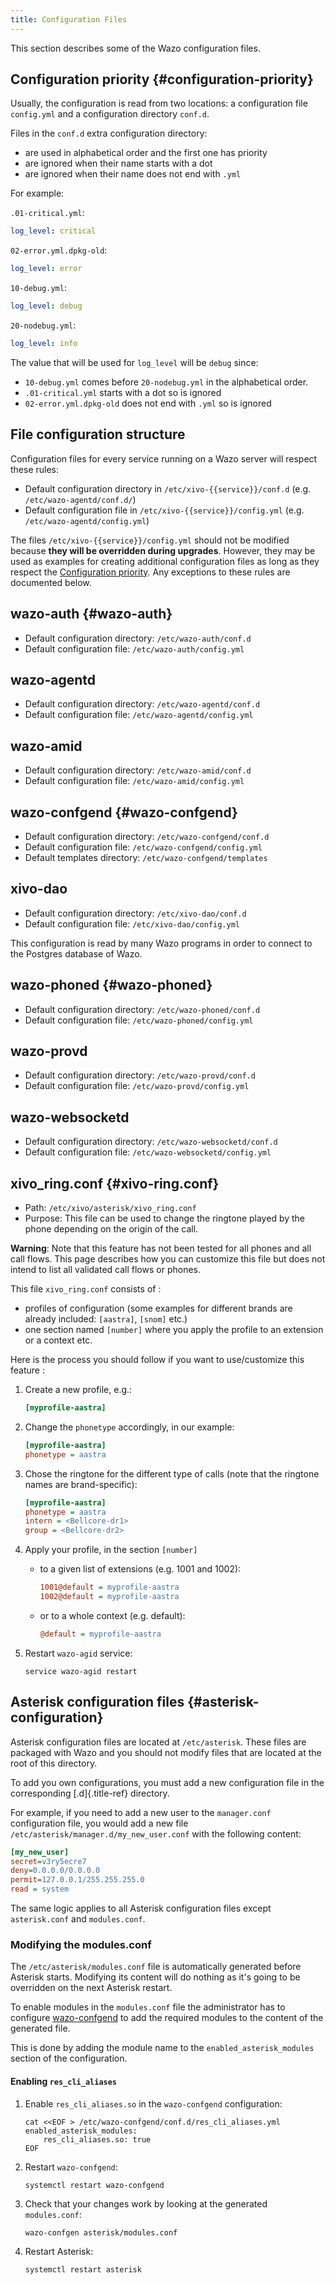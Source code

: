 ```yaml
---
title: Configuration Files
---
```


This section describes some of the Wazo configuration files.

## Configuration priority {#configuration-priority}

Usually, the configuration is read from two locations: a configuration file `config.yml` and a
configuration directory `conf.d`.

Files in the `conf.d` extra configuration directory:

- are used in alphabetical order and the first one has priority
- are ignored when their name starts with a dot
- are ignored when their name does not end with `.yml`

For example:

`.01-critical.yml`:

```yaml
log_level: critical
```

`02-error.yml.dpkg-old`:

```yaml
log_level: error
```

`10-debug.yml`:

```yaml
log_level: debug
```

`20-nodebug.yml`:

```yaml
log_level: info
```

The value that will be used for `log_level` will be `debug` since:

- `10-debug.yml` comes before `20-nodebug.yml` in the alphabetical order.
- `.01-critical.yml` starts with a dot so is ignored
- `02-error.yml.dpkg-old` does not end with `.yml` so is ignored

## File configuration structure

Configuration files for every service running on a Wazo server will respect these rules:

- Default configuration directory in `/etc/xivo-{{service}}/conf.d` (e.g.
  `/etc/wazo-agentd/conf.d/`)
- Default configuration file in `/etc/xivo-{{service}}/config.yml` (e.g.
  `/etc/wazo-agentd/config.yml`)

The files `/etc/xivo-{{service}}/config.yml` should not be modified because **they will be
overridden during upgrades**. However, they may be used as examples for creating additional
configuration files as long as they respect the
[Configuration priority](/uc-doc/system/configuration_files#configuration-priority). Any exceptions
to these rules are documented below.

## wazo-auth {#wazo-auth}

- Default configuration directory: `/etc/wazo-auth/conf.d`
- Default configuration file: `/etc/wazo-auth/config.yml`

## wazo-agentd

- Default configuration directory: `/etc/wazo-agentd/conf.d`
- Default configuration file: `/etc/wazo-agentd/config.yml`

## wazo-amid

- Default configuration directory: `/etc/wazo-amid/conf.d`
- Default configuration file: `/etc/wazo-amid/config.yml`

## wazo-confgend {#wazo-confgend}

- Default configuration directory: `/etc/wazo-confgend/conf.d`
- Default configuration file: `/etc/wazo-confgend/config.yml`
- Default templates directory: `/etc/wazo-confgend/templates`

## xivo-dao

- Default configuration directory: `/etc/xivo-dao/conf.d`
- Default configuration file: `/etc/xivo-dao/config.yml`

This configuration is read by many Wazo programs in order to connect to the Postgres database of
Wazo.

## wazo-phoned {#wazo-phoned}

- Default configuration directory: `/etc/wazo-phoned/conf.d`
- Default configuration file: `/etc/wazo-phoned/config.yml`

## wazo-provd

- Default configuration directory: `/etc/wazo-provd/conf.d`
- Default configuration file: `/etc/wazo-provd/config.yml`

## wazo-websocketd

- Default configuration directory: `/etc/wazo-websocketd/conf.d`
- Default configuration file: `/etc/wazo-websocketd/config.yml`

## xivo_ring.conf {#xivo-ring.conf}

- Path: `/etc/xivo/asterisk/xivo_ring.conf`
- Purpose: This file can be used to change the ringtone played by the phone depending on the origin
  of the call.

**Warning**: Note that this feature has not been tested for all phones and all call flows. This page
describes how you can customize this file but does not intend to list all validated call flows or
phones.

This file `xivo_ring.conf` consists of :

- profiles of configuration (some examples for different brands are already included: `[aastra]`,
  `[snom]` etc.)
- one section named `[number]` where you apply the profile to an extension or a context etc.

Here is the process you should follow if you want to use/customize this feature :

1. Create a new profile, e.g.:

    ```ini
    [myprofile-aastra]
    ```

2. Change the `phonetype` accordingly, in our example:

    ```ini
    [myprofile-aastra]
    phonetype = aastra
    ```

3. Chose the ringtone for the different type of calls (note that the ringtone names are
   brand-specific):

    ```ini
    [myprofile-aastra]
    phonetype = aastra
    intern = <Bellcore-dr1>
    group = <Bellcore-dr2>
    ```

4. Apply your profile, in the section `[number]`

   - to a given list of extensions (e.g. 1001 and 1002):

       ```ini
       1001@default = myprofile-aastra
       1002@default = myprofile-aastra
       ```

   - or to a whole context (e.g. default):

       ```ini
       @default = myprofile-aastra
       ```

5. Restart `wazo-agid` service:

    ```shell
    service wazo-agid restart
    ```

## Asterisk configuration files {#asterisk-configuration}

Asterisk configuration files are located at `/etc/asterisk`. These files are packaged with Wazo and
you should not modify files that are located at the root of this directory.

To add you own configurations, you must add a new configuration file in the corresponding
[.d]{.title-ref} directory.

For example, if you need to add a new user to the `manager.conf` configuration file, you would add a
new file `/etc/asterisk/manager.d/my_new_user.conf` with the following content:

```ini
[my_new_user]
secret=v3ry5ecre7
deny=0.0.0.0/0.0.0.0
permit=127.0.0.1/255.255.255.0
read = system
```

The same logic applies to all Asterisk configuration files except `asterisk.conf` and
`modules.conf`.

### Modifying the modules.conf

The `/etc/asterisk/modules.conf` file is automatically generated before Asterisk starts. Modifying
its content will do nothing as it's going to be overridden on the next Asterisk restart.

To enable modules in the `modules.conf` file the administrator has to configure
[wazo-confgend](/uc-doc/contributors/debug_daemon#wazo-confgend) to add the required modules to the
content of the generated file.

This is done by adding the module name to the `enabled_asterisk_modules` section of the
configuration.

#### Enabling `res_cli_aliases`

1. Enable `res_cli_aliases.so` in the `wazo-confgend` configuration:

    ```shell
    cat <<EOF > /etc/wazo-confgend/conf.d/res_cli_aliases.yml
    enabled_asterisk_modules:
        res_cli_aliases.so: true
    EOF
    ```

2. Restart `wazo-confgend`:

    ```shell
    systemctl restart wazo-confgend
    ```

3. Check that your changes work by looking at the generated `modules.conf`:

    ```shell
    wazo-confgen asterisk/modules.conf
    ```

4. Restart Asterisk:

    ```shell
    systemctl restart asterisk
    ```
